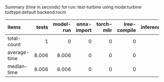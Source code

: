 Summary (time in seconds) for run: test-turbine using mode:turbine todtype:default backend:rocm

| items        |   tests |   model-run |   onnx-import |   torch-mlir |   iree-compile |   inference |
|:-------------|--------:|------------:|--------------:|-------------:|---------------:|------------:|
| total-count  |   1     |       0     |             0 |            0 |              0 |           0 |
| average-time |   8.006 |       8.006 |             0 |            0 |              0 |           0 |
| median-time  |   8.006 |       8.006 |             0 |            0 |              0 |           0 |
